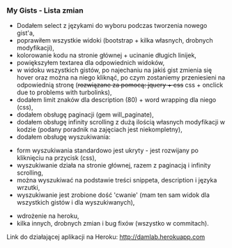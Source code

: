 ### My Gists - Lista zmian

* Dodałem select z językami do wyboru podczas tworzenia nowego gist'a,
* poprawiłem wszystkie widoki (bootstrap + kilka własnych, drobnych modyfikacji),
* kolorowanie kodu na stronie głównej + ucinanie długich linijek,
* powiększyłem textarea dla odpowiednich widoków,
* w widoku wszystkich gistów, po najechaniu na jakiś gist zmienia się hover oraz można na niego kliknąć, po czym zostaniemy przeniesieni na odpowiednią stronę (~~rozwiązane za pomocą: jquery + css~~ css + onclick due to problems with turbolinks),
* dodałem limit znaków dla description (80) + word wrapping dla niego (css),
* dodałem obsługę paginacji (gem will_paginate),
* dodałem obsługę infinity scrolling z dużą ilością własnych modyfikacji w kodzie (podany poradnik na zajęciach jest niekompletny),
* dodałem obsługę wyszukiwania:
 - form wyszukiwania standardowo jest ukryty - jest rozwijany po kliknięciu na przycisk (css),
 - wyszukiwanie działa na stronie głównej, razem z paginacją i infinity scrolling,
 - można wyszukiwać na podstawie treści snippeta, description i języka wrzutki,
 - wyszukiwanie jest zrobione dość 'cwanie' (mam ten sam widok dla wszystkich gistów i dla wyszukiwanych),
* wdrożenie na heroku,
* kilka innych, drobnych zmian i bug fixów (wszystko w commitach).

Link do działającej aplikacji na Heroku: http://damlab.herokuapp.com
